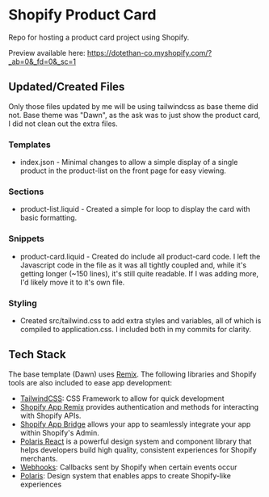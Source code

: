 # Shopify Product Card

Repo for hosting a product card project using Shopify.

Preview available here: https://dotethan-co.myshopify.com/?_ab=0&_fd=0&_sc=1

## Updated/Created Files 

Only those files updated by me will be using tailwindcss as base theme did not. Base theme was "Dawn", as the ask was to just show the product card, I did not clean out the extra files. 

### Templates

- index.json -  Minimal changes to allow a simple display of a single product in the product-list on the front page for easy viewing.

### Sections

- product-list.liquid -  Created a simple for loop to display the card with basic formatting. 

### Snippets

- product-card.liquid - Created do include all product-card code. I left the Javascript code in the file as it was all tightly coupled and, while it's getting longer (~150 lines), it's still quite readable. If I was adding more, I'd likely move it to it's own file. 

### Styling

- Created src/tailwind.css to add extra styles and variables, all of which is compiled to application.css. I included both in my commits for clarity. 

## Tech Stack

The base template (Dawn) uses [Remix](https://remix.run). The following libraries and Shopify tools are also included to ease app development:

- [TailwindCSS](https://tailwindcss.com/): CSS Framework to allow for quick development
- [Shopify App Remix](https://shopify.dev/docs/api/shopify-app-remix) provides authentication and methods for interacting with Shopify APIs.
- [Shopify App Bridge](https://shopify.dev/docs/apps/tools/app-bridge) allows your app to seamlessly integrate your app within Shopify's Admin.
- [Polaris React](https://polaris.shopify.com/) is a powerful design system and component library that helps developers build high quality, consistent experiences for Shopify merchants.
- [Webhooks](https://github.com/Shopify/shopify-app-js/tree/main/packages/shopify-app-remix#authenticating-webhook-requests): Callbacks sent by Shopify when certain events occur
- [Polaris](https://polaris.shopify.com/): Design system that enables apps to create Shopify-like experiences
